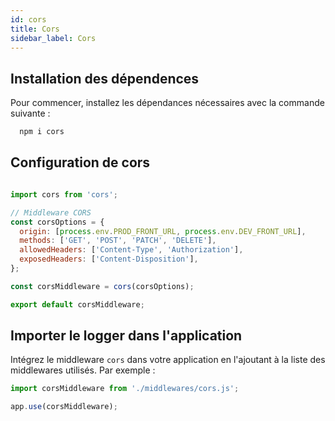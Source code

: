 ```yaml
---
id: cors
title: Cors
sidebar_label: Cors
---
```


## Installation des dépendences

Pour commencer, installez les dépendances nécessaires avec la commande suivante :

```bash
  npm i cors
```

## Configuration de cors

```js

import cors from 'cors';

// Middleware CORS
const corsOptions = {
  origin: [process.env.PROD_FRONT_URL, process.env.DEV_FRONT_URL],
  methods: ['GET', 'POST', 'PATCH', 'DELETE'],
  allowedHeaders: ['Content-Type', 'Authorization'],
  exposedHeaders: ['Content-Disposition'],
};

const corsMiddleware = cors(corsOptions);

export default corsMiddleware;

```

## Importer le logger dans l'application

Intégrez le middleware `cors` dans votre application en l'ajoutant à la liste des middlewares utilisés. Par exemple :

```js
import corsMiddleware from './middlewares/cors.js';

app.use(corsMiddleware);
```
